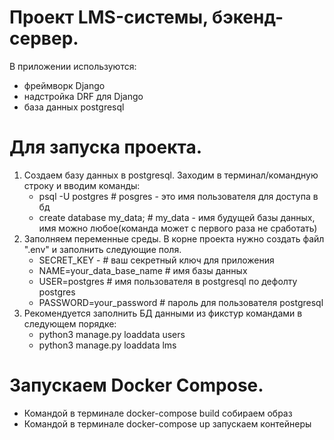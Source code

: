 # Проект LMS-системы, бэкенд-сервер. 
В приложении используются:
- фреймворк Django
- надстройка DRF для Django
- база данных postgresql



# Для запуска проекта. 

1. Создаем базу данных в postgresql. Заходим в терминал/командную строку и вводим команды: 
   - psql -U postgres   # posgres - это имя пользователя для доступа в бд
   - create database my_data;  # my_data - имя будущей базы данных, имя можно любое(команда может с первого раза не сработать)
2. Заполняем переменные среды. В корне проекта нужно создать файл ".env" и заполнить следующие поля.
   - SECRET_KEY -     # ваш секретный ключ для приложения
   - NAME=your_data_base_name     # имя базы данных
   - USER=postgres     # имя пользователя в postgresql по дефолту postgres
   - PASSWORD=your_password     # пароль для пользователя postgresql
3. Рекомендуется заполнить БД данными из фикстур командами в следующем порядке:
   - python3 manage.py loaddata users
   - python3 manage.py loaddata lms

# Запускаем Docker Compose.
   - Командой в терминале docker-compose build собираем образ
   - Командой в терминале  docker-compose up запускаем контейнеры
